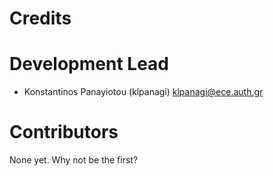 # Credits

# Development Lead

* Konstantinos Panayiotou (klpanagi) <klpanagi@ece.auth.gr>

# Contributors

None yet. Why not be the first?

